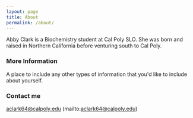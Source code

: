 ```yaml
---
layout: page
title: About
permalink: /about/
---
```


Abby Clark is a Biochemistry student at Cal Poly SLO. She was born and raised in Northern California before venturing south to Cal Poly.

### More Information

A place to include any other types of information that you'd like to include about yourself.

### Contact me

aclark64@calpoly.edu (mailto:aclark64@calpoly.edu)
